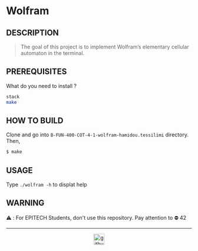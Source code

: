 # Wolfram

## DESCRIPTION

> The goal of this project is to implement Wolfram’s elementary cellular automaton in the terminal.

## PREREQUISITES
What do you need to install ?
```bash
stack
make
```

## HOW TO BUILD
Clone and go into `B-FUN-400-COT-4-1-wolfram-hamidou.tessilimi` directory.
Then,
```bash
$ make
```

## USAGE
Type `./wolfram -h` to displat help

## WARNING

:warning: : For EPITECH Students, don't use this repository. Pay attention to :no_entry: 42

---

<div align="center">

<a href="https://github.com/blacky-yg" target="_blank"><img src="https://cdn.jsdelivr.net/npm/simple-icons@3.0.1/icons/github.svg" alt="github.com" width="30"></a>

</div>